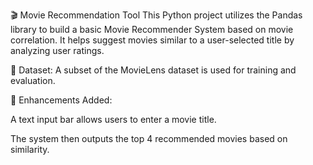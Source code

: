 🎬 Movie Recommendation Tool
This Python project utilizes the Pandas library to build a basic Movie Recommender System based on movie correlation. It helps suggest movies similar to a user-selected title by analyzing user ratings.

📂 Dataset:
A subset of the MovieLens dataset is used for training and evaluation.

🔧 Enhancements Added:

A text input bar allows users to enter a movie title.

The system then outputs the top 4 recommended movies based on similarity.

